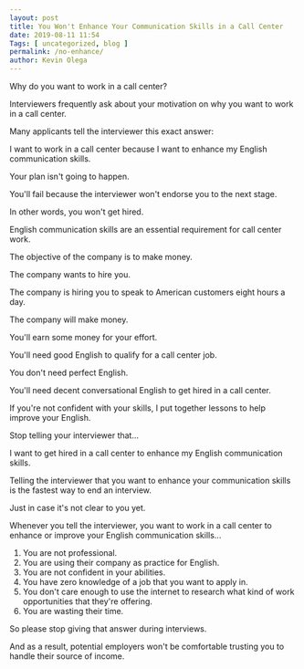 ```yaml
--- 
layout: post 
title: You Won't Enhance Your Communication Skills in a Call Center
date: 2019-08-11 11:54
Tags: [ uncategorized, blog ]
permalink: /no-enhance/ 
author: Kevin Olega 
--- 
```

Why do you want to work in a call center?

Interviewers frequently ask about your motivation on why you want to work in a call center.

Many applicants tell the interviewer this exact answer:

I want to work in a call center because I want to enhance my English communication skills.

Your plan isn't going to happen.

You'll fail because the interviewer won't endorse you to the next stage.

In other words, you won't get hired.

English communication skills are an essential requirement for call center work.

The objective of the company is to make money.

The company wants to hire you.

The company is hiring you to speak to American customers eight hours a day.

The company will make money.

You'll earn some money for your effort.

You'll need good English to qualify for a call center job.

You don't need perfect English.

You'll need decent conversational English to get hired in a call center.

If you're not confident with your skills, I put together lessons to help improve your English.

Stop telling your interviewer that...

I want to get hired in a call center to enhance my English communication skills.

Telling the interviewer that you want to enhance your communication skills is the fastest way to end an interview.

Just in case it's not clear to you yet.

Whenever you tell the interviewer, you want to work in a call center to enhance or improve your English communication skills...

1. You are not professional.
2. You are using their company as practice for English. 
3. You are not confident in your abilities.
4. You have zero knowledge of a job that you want to apply in.
5. You don't care enough to use the internet to research what kind of work opportunities that they're offering.
6. You are wasting their time.

So please stop giving that answer during interviews.

And as a result, potential employers won't be comfortable trusting you to handle their source of income.
